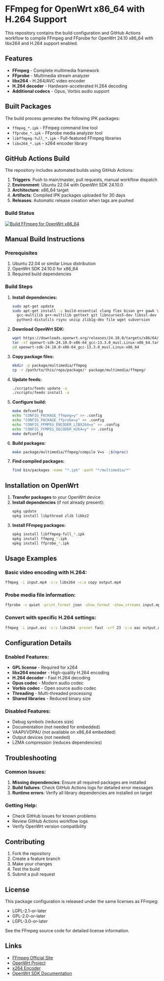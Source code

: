# FFmpeg for OpenWrt x86_64 with H.264 Support

This repository contains the build configuration and GitHub Actions workflow to compile FFmpeg and FFprobe for OpenWrt 24.10 x86_64 with libx264 and H.264 support enabled.

## Features

- **FFmpeg** - Complete multimedia framework
- **FFprobe** - Multimedia stream analyzer  
- **libx264** - H.264/AVC video encoder
- **H.264 decoder** - Hardware-accelerated H.264 decoding
- **Additional codecs** - Opus, Vorbis audio support

## Built Packages

The build process generates the following IPK packages:

- `ffmpeg_*.ipk` - FFmpeg command line tool
- `ffprobe_*.ipk` - FFprobe media analyzer tool
- `libffmpeg-full_*.ipk` - Full-featured FFmpeg libraries
- `libx264_*.ipk` - x264 encoder library

## GitHub Actions Build

The repository includes automated builds using GitHub Actions:

1. **Triggers**: Push to main/master, pull requests, manual workflow dispatch
2. **Environment**: Ubuntu 22.04 with OpenWrt SDK 24.10.0
3. **Architecture**: x86_64 target
4. **Artifacts**: Compiled IPK packages uploaded for 30 days
5. **Releases**: Automatic release creation when tags are pushed

### Build Status

[![Build FFmpeg for OpenWrt x86_64](https://github.com/Reunion90/openwrt-ffmpeg-x86/actions/workflows/build-ffmpeg.yml/badge.svg)](https://github.com/Reunion90/openwrt-ffmpeg-x86/actions/workflows/build-ffmpeg.yml)

## Manual Build Instructions

### Prerequisites

1. Ubuntu 22.04 or similar Linux distribution
2. OpenWrt SDK 24.10.0 for x86_64
3. Required build dependencies

### Build Steps

1. **Install dependencies:**
   ```bash
   sudo apt-get update
   sudo apt-get install -y build-essential clang flex bison g++ gawk \
     gcc-multilib g++-multilib gettext git libncurses5-dev libssl-dev \
     python3-distutils rsync unzip zlib1g-dev file wget subversion
   ```

2. **Download OpenWrt SDK:**
   ```bash
   wget https://downloads.openwrt.org/releases/24.10.0/targets/x86/64/openwrt-sdk-24.10.0-x86-64_gcc-13.3.0_musl.Linux-x86_64.tar.xz
   tar -xf openwrt-sdk-24.10.0-x86-64_gcc-13.3.0_musl.Linux-x86_64.tar.xz
   cd openwrt-sdk-24.10.0-x86-64_gcc-13.3.0_musl.Linux-x86_64
   ```

3. **Copy package files:**
   ```bash
   mkdir -p package/multimedia/ffmpeg
   cp -r /path/to/this/repo/package/* package/multimedia/ffmpeg/
   ```

4. **Update feeds:**
   ```bash
   ./scripts/feeds update -a
   ./scripts/feeds install -a
   ```

5. **Configure build:**
   ```bash
   make defconfig
   echo "CONFIG_PACKAGE_ffmpeg=y" >> .config
   echo "CONFIG_PACKAGE_ffprobe=y" >> .config
   echo "CONFIG_FFMPEG_ENCODER_LIBX264=y" >> .config
   echo "CONFIG_FFMPEG_DECODER_H264=y" >> .config
   make defconfig
   ```

6. **Build packages:**
   ```bash
   make package/multimedia/ffmpeg/compile V=s -j$(nproc)
   ```

7. **Find compiled packages:**
   ```bash
   find bin/packages -name "*.ipk" -path "*/multimedia/*"
   ```

## Installation on OpenWrt

1. **Transfer packages** to your OpenWrt device
2. **Install dependencies** (if not already present):
   ```bash
   opkg update
   opkg install libpthread zlib libbz2
   ```
3. **Install FFmpeg packages:**
   ```bash
   opkg install libffmpeg-full_*.ipk
   opkg install ffmpeg_*.ipk
   opkg install ffprobe_*.ipk
   ```

## Usage Examples

### Basic video encoding with H.264:
```bash
ffmpeg -i input.mp4 -c:v libx264 -c:a copy output.mp4
```

### Probe media file information:
```bash
ffprobe -v quiet -print_format json -show_format -show_streams input.mp4
```

### Convert with specific H.264 settings:
```bash
ffmpeg -i input.avi -c:v libx264 -preset fast -crf 23 -c:a aac output.mp4
```

## Configuration Details

### Enabled Features:
- **GPL license** - Required for x264
- **libx264 encoder** - High-quality H.264 encoding
- **H.264 decoder** - Fast H.264 decoding
- **Opus codec** - Modern audio codec
- **Vorbis codec** - Open source audio codec
- **Threading** - Multi-threaded processing
- **Shared libraries** - Reduced binary size

### Disabled Features:
- Debug symbols (reduces size)
- Documentation (not needed for embedded)
- VAAPI/VDPAU (not available on x86_64 embedded)
- Output devices (not needed)
- LZMA compression (reduces dependencies)

## Troubleshooting

### Common Issues:

1. **Missing dependencies**: Ensure all required packages are installed
2. **Build failures**: Check GitHub Actions logs for detailed error messages
3. **Runtime errors**: Verify all library dependencies are installed on target

### Getting Help:

- Check GitHub Issues for known problems
- Review GitHub Actions workflow logs
- Verify OpenWrt version compatibility

## Contributing

1. Fork the repository
2. Create a feature branch
3. Make your changes
4. Test the build
5. Submit a pull request

## License

This package configuration is released under the same licenses as FFmpeg:
- LGPL-2.1-or-later
- GPL-2.0-or-later 
- LGPL-3.0-or-later

See the FFmpeg source code for detailed license information.

## Links

- [FFmpeg Official Site](https://ffmpeg.org/)
- [OpenWrt Project](https://openwrt.org/)
- [x264 Encoder](https://www.videolan.org/developers/x264.html)
- [OpenWrt SDK Documentation](https://openwrt.org/docs/guide-developer/toolchain/using_the_sdk)
